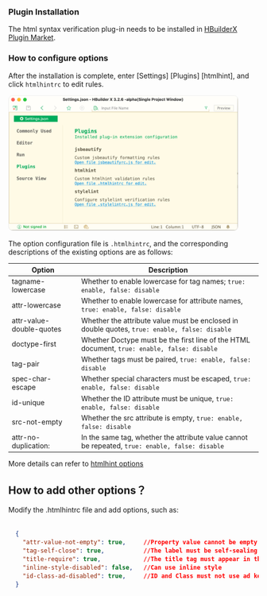 ### Plugin Installation

The html syntax verification plug-in needs to be installed in [HBuilderX Plugin Market](https://ext.dcloud.net.cn/plugin?name=validate-html).


### How to configure options

After the installation is complete, enter [Settings] [Plugins] [htmlhint], and click `htmlhintrc` to edit rules.

<img src="/static/snapshots/tutorial/plugins/validate-html.en.png" style="zoom: 45%; border: 1px solid #eee;border-radius: 20px;"/>

The option configuration file is `.htmlhintrc`, and the corresponding descriptions of the existing options are as follows:

| Option                     | Description                                                     |
| ------------------------ | -------------------------------------------------------- |
| tagname-lowercase        | Whether to enable lowercase for tag names; `true: enable, false: disable`                |
| attr-lowercase           | Whether to enable lowercase for attribute names, `true: enable, false: disable`                |
| attr-value-double-quotes | Whether the attribute value must be enclosed in double quotes, `true: enable, false: disable`        |
| doctype-first            | Whether Doctype must be the first line of the HTML document, `true: enable, false: disable` |
| tag-pair                 | Whether tags must be paired, `true: enable, false: disable`                  |
| spec-char-escape         | Whether special characters must be escaped, `true: enable, false: disable`              |
| id-unique                | Whether the ID attribute must be unique, `true: enable, false: disable`                |
| src-not-empty            | Whether the src attribute is empty, `true: enable, false: disable`                  |
| attr-no-duplication:     | In the same tag, whether the attribute value cannot be repeated, `true: enable, false: disable`    |
  
  
More details can refer to [htmlhint options](https://github.com/htmlhint/HTMLHint/wiki/Usage)

## How to add other options？

Modify the .htmlhintrc file and add options, such as:

```json

  {
    "attr-value-not-empty": true,     //Property value cannot be empty
    "tag-self-close": true,           //The label must be self-sealing
    "title-require": true,            //The title tag must appear in the head tag
    "inline-style-disabled": false,   //Can use inline style
    "id-class-ad-disabled": true,     //ID and Class must not use ad keywords. ID or Class using ad keywords will be blocked by ad blocking software
  }

```

